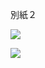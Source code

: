 別紙２

![](https://www.nta.go.jp/tmp/c1628231-3106-4f34-ac8b-29c7bf9f71bc/images/66b5910efe445c2a2c9f7332580e5e1b4826b44f191795be072d1c41aed1da29.jpg)

![](https://www.nta.go.jp/tmp/c1628231-3106-4f34-ac8b-29c7bf9f71bc/images/25db088e80a9297b7f4a1f9d35518a568d9724da717d4e234b8e9cf79ae3cb3e.jpg)